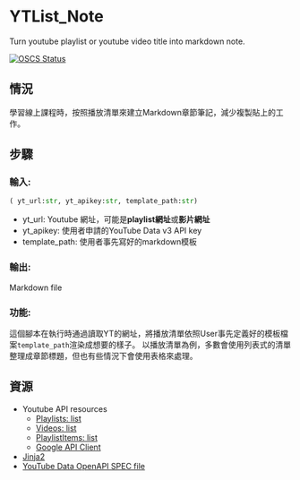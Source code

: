 # YTList_Note

Turn youtube playlist or youtube video title into markdown note.

[![OSCS Status](https://www.oscs1024.com/platform/badge/Loukei/YTList_Note.svg?size=small)](https://www.oscs1024.com/project/Loukei/YTList_Note?ref=badge_small)

## 情況

學習線上課程時，按照播放清單來建立Markdown章節筆記，減少複製貼上的工作。

## 步驟

### 輸入:

``` python
( yt_url:str, yt_apikey:str, template_path:str)
```

- yt_url:         Youtube 網址，可能是**playlist網址**或**影片網址**
- yt_apikey:      使用者申請的YouTube Data v3 API key
- template_path:  使用者事先寫好的markdown模板

### 輸出: 

Markdown file

### 功能:

這個腳本在執行時通過讀取YT的網址，將播放清單依照User事先定義好的模板檔案`template_path`渲染成想要的樣子。
以播放清單為例，多數會使用列表式的清單整理成章節標題，但也有些情況下會使用表格來處理。

## 資源

- Youtube API resources
  - [Playlists: list](https://developers.google.com/youtube/v3/docs/playlists/list)
  - [Videos: list](https://developers.google.com/youtube/v3/docs/videos/list)
  - [PlaylistItems: list](https://developers.google.com/youtube/v3/docs/playlistItems/list)
  - [Google API Client](https://github.com/googleapis/google-api-python-client)
- [Jinja2](http://docs.jinkan.org/docs/jinja2/)
- [YouTube Data OpenAPI SPEC file](https://apiharmony-open.mybluemix.net/public/apis/google_youtube_api#_information)